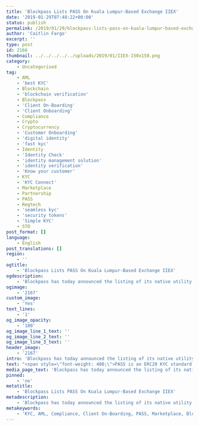 ```yaml
---
title: 'Blockpass Lists PASS On Kuala Lumpur-Based Exchange IIEX'
date: '2019-01-29T07:48:22+00:00'
status: publish
permalink: /2019/01/29/blockpass-lists-pass-on-kuala-lumpur-based-exchange-iiex
author: 'Caitlin Fargo'
excerpt: ''
type: post
id: 2166
thumbnail: ../../../../../uploads/2019/01/IIEX-150x150.png
category:
    - Uncategorised
tag:
    - AML
    - 'best KYC'
    - Blockchain
    - 'blockchain verification'
    - Blockpass
    - 'Client On-Boarding'
    - 'Client Onboarding'
    - Compliance
    - Crypto
    - Cryptocurrency
    - 'Customer Onboarding'
    - 'digital identity'
    - 'fast kyc'
    - Identity
    - 'Identity Check'
    - 'identity management solution'
    - 'identity verification'
    - 'Know your customer'
    - KYC
    - 'KYC Connect'
    - Marketplace
    - Partnership
    - PASS
    - Regtech
    - 'seamless kyc'
    - 'security tokens'
    - 'Simple KYC'
    - STO
post_format: []
language:
    - English
post_translations: []
region:
    - ''
ogtitle:
    - 'Blockpass Lists PASS On Kuala Lumpur-Based Exchange IIEX'
ogdescription:
    - 'Blockpass has today announced the listing of its native utility token, PASS, on Malaysian-based exchange IIEX.'
ogimage:
    - '2167'
custom_image:
    - 'Yes'
text_lines:
    - '1'
og_image_opacity:
    - '100'
og_image_line_1_text: ''
og_image_line_2_text: ''
og_image_line_3_text: ''
header_image:
    - '2167'
intro: 'Blockpass has today announced the listing of its native utility token, PASS, on Malaysian-based exchange IIEX.'
text: "<span style=\"font-weight: 400;\">PASS is an ERC20 KYC standard utility token that serves as a discount voucher for the Blockpass platform. The first-of-its kind, PASS token seamlessly integrates KYC-compliant identities, ensuring that all holders are fully verified before they are able to transfer it on.</span>\r\n\r\n<span style=\"font-weight: 400;\">Established in 2017, IIEX aims to be a leading global digital asset trading platform and boasts support for over 20 projects internationally. IIEX strives for trading security, giving users the peace of mind that comes with SSL bank-level security, and only engages with projects which meet its strict market entry threshold. </span>\r\n\r\n<span style=\"font-weight: 400;\">“It’s great to broaden the number of exchanges that are currently supporting PASS. The last several months have seen our partner network and digital identity ecosystem broaden dramatically, and expanding the tradability of PASS is a big part of that,” said Blockpass CEO <a href=\"https://www.linkedin.com/in/adamvaziri/\">Adam Vaziri</a>. “IIEX is helping to increase market accessibility to PASS, bringing it to a wider range of potential buyers and networks, which is key to growing our Blockpass App user base.”</span>\r\n\r\n<span style=\"font-weight: 400;\">For more information or to get started with IIEX, visit </span><a href=\"http://iiex.io\"><span style=\"font-weight: 400;\">iiex.io</span></a>"
media_page_text: 'Blockpass has today announced the listing of its native utility token, PASS, on Malaysian-based based exchange IIEX.'
pinned:
    - 'no'
metatitle:
    - 'Blockpass Lists PASS On Kuala Lumpur-Based Exchange IIEX'
metadescription:
    - 'Blockpass has today announced the listing of its native utility token, PASS, on Malaysian-based exchange IIEX.'
metakeywords:
    - 'KYC, AML, Compliance, Client On-Boarding, PASS, Marketplace, Blockpass, Identity, Identity Verification, Customer Onboarding, Digital identity, identity management solution, Identity Verification, Know your customer, regtech, security tokens, sto, blockchain verification, partnership, identity check, client onboarding, cryptocurrency, blockchain, crypto, KYC Connect, best KYC, simple KYC, seamless KYC, fast KYC, best KYC'
---
```

<!DOCTYPE html PUBLIC "-//W3C//DTD HTML 4.0 Transitional//EN" "http://www.w3.org/TR/REC-html40/loose.dtd">
<?xml encoding="UTF-8">
